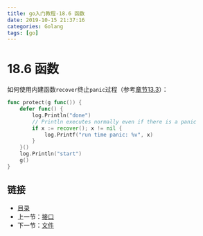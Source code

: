 ```yaml
---
title: go入门教程-18.6 函数   
date: 2019-10-15 21:37:16   
categories: Golang   
tags: [go]   
---
```

# 18.6 函数

如何使用内建函数`recover`终止`panic`过程（参考[章节13.3](13.3.md)）：
    
```go
func protect(g func()) {
    defer func() {
        log.Println("done")
        // Println executes normally even if there is a panic
        if x := recover(); x != nil {
            log.Printf("run time panic: %v", x)
        }
    }()
    log.Println("start")
    g()
}
```

## 链接

- [目录](go入门教程-目录.md)
- 上一节：[接口](18.5.md)
- 下一节：[文件](18.7.md)